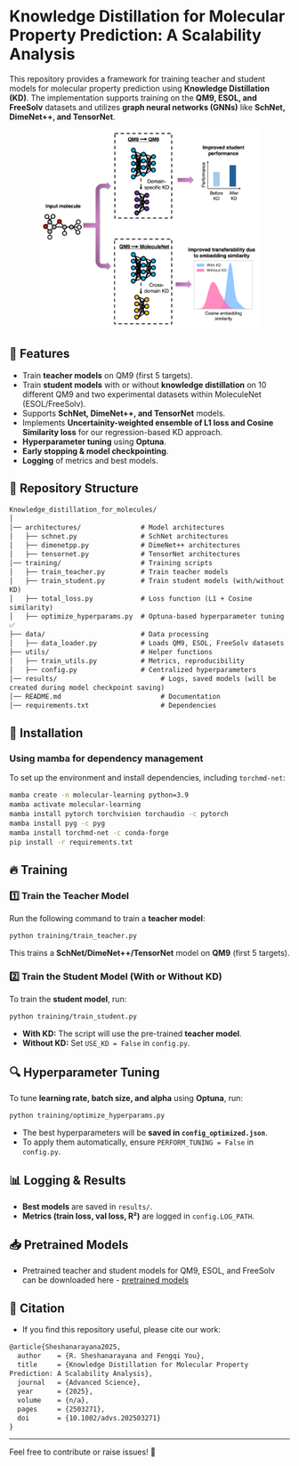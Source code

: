 # Knowledge Distillation for Molecular Property Prediction: A Scalability Analysis

This repository provides a framework for training teacher and student models for molecular property prediction using **Knowledge Distillation (KD)**. The implementation supports training on the **QM9, ESOL, and FreeSolv** datasets and utilizes **graph neural networks (GNNs)** like **SchNet, DimeNet++, and TensorNet**.

<p align="center">
  <img width="396" alt="image" src="https://github.com/PEESEgroup/Knowledge-Distillation-For-Molecular-Properties/blob/main/TOC.png" />
</p>

## 📌 Features
- Train **teacher models** on QM9 (first 5 targets).
- Train **student models** with or without **knowledge distillation** on 10 different QM9 and two experimental datasets within MoleculeNet (ESOL/FreeSolv).
- Supports **SchNet, DimeNet++, and TensorNet** models.
- Implements **Uncertainity-weighted ensemble of L1 loss and Cosine Similarity loss** for our regression-based KD approach.
- **Hyperparameter tuning** using **Optuna**.
- **Early stopping & model checkpointing**.
- **Logging** of metrics and best models.

## 📂 Repository Structure
```
Knowledge_distillation_for_molecules/
│ 
│── architectures/               # Model architectures
│   ├── schnet.py                # SchNet architectures
│   ├── dimenetpp.py             # DimeNet++ architectures
│   ├── tensornet.py             # TensorNet architectures
│── training/                    # Training scripts
│   ├── train_teacher.py         # Train teacher models
│   ├── train_student.py         # Train student models (with/without KD)
│   ├── total_loss.py            # Loss function (L1 + Cosine similarity)
│   ├── optimize_hyperparams.py  # Optuna-based hyperparameter tuning  ✅
├── data/                        # Data processing
│   ├── data_loader.py           # Loads QM9, ESOL, FreeSolv datasets
├── utils/                       # Helper functions
│   ├── train_utils.py           # Metrics, reproducibility
│   ├── config.py                # Centralized hyperparameters
│── results/                          # Logs, saved models (will be created during model checkpoint saving)
│── README.md                         # Documentation
│── requirements.txt                  # Dependencies
```

## 🚀 Installation

### **Using mamba for dependency management**
To set up the environment and install dependencies, including `torchmd-net`:

```bash
mamba create -n molecular-learning python=3.9
mamba activate molecular-learning
mamba install pytorch torchvision torchaudio -c pytorch
mamba install pyg -c pyg
mamba install torchmd-net -c conda-forge
pip install -r requirements.txt
```

## 🔥 Training
### **1️⃣ Train the Teacher Model**
Run the following command to train a **teacher model**:
```bash
python training/train_teacher.py
```
This trains a **SchNet/DimeNet++/TensorNet** model on **QM9** (first 5 targets).

### **2️⃣ Train the Student Model (With or Without KD)**
To train the **student model**, run:
```bash
python training/train_student.py
```
- **With KD:** The script will use the pre-trained **teacher model**.
- **Without KD:** Set `USE_KD = False` in `config.py`.

## 🔍 Hyperparameter Tuning
To tune **learning rate, batch size, and alpha** using **Optuna**, run:
```bash
python training/optimize_hyperparams.py
```
- The best hyperparameters will be **saved in `config_optimized.json`**.
- To apply them automatically, ensure `PERFORM_TUNING = False` in `config.py`.

## 📊 Logging & Results
- **Best models** are saved in `results/`.
- **Metrics (train loss, val loss, R²)** are logged in `config.LOG_PATH`.

## 📥 Pretrained Models
- Pretrained teacher and student models for QM9, ESOL, and FreeSolv can be downloaded here - [pretrained models](https://drive.google.com/drive/folders/1k_N6Cswk57DlxprMFuArh-oaxTz_V-xi?usp=sharing)

## 📜 Citation
- If you find this repository useful, please cite our work:
  
```
@article{Sheshanarayana2025,
  author    = {R. Sheshanarayana and Fengqi You},
  title     = {Knowledge Distillation for Molecular Property Prediction: A Scalability Analysis},
  journal   = {Advanced Science},
  year      = {2025},
  volume    = {n/a},
  pages     = {2503271},
  doi       = {10.1002/advs.202503271}
}
```
---

Feel free to contribute or raise issues! 🚀
